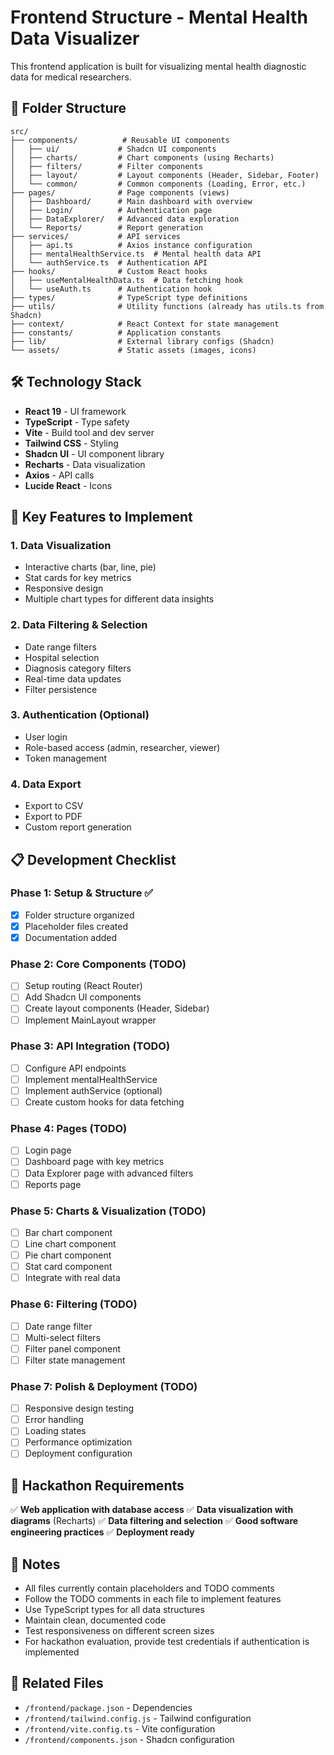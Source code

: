 # Frontend Structure - Mental Health Data Visualizer

This frontend application is built for visualizing mental health diagnostic data for medical researchers.

## 📁 Folder Structure

```
src/
├── components/          # Reusable UI components
│   ├── ui/             # Shadcn UI components
│   ├── charts/         # Chart components (using Recharts)
│   ├── filters/        # Filter components
│   ├── layout/         # Layout components (Header, Sidebar, Footer)
│   └── common/         # Common components (Loading, Error, etc.)
├── pages/              # Page components (views)
│   ├── Dashboard/      # Main dashboard with overview
│   ├── Login/          # Authentication page
│   ├── DataExplorer/   # Advanced data exploration
│   └── Reports/        # Report generation
├── services/           # API services
│   ├── api.ts          # Axios instance configuration
│   ├── mentalHealthService.ts  # Mental health data API
│   └── authService.ts  # Authentication API
├── hooks/              # Custom React hooks
│   ├── useMentalHealthData.ts  # Data fetching hook
│   └── useAuth.ts      # Authentication hook
├── types/              # TypeScript type definitions
├── utils/              # Utility functions (already has utils.ts from Shadcn)
├── context/            # React Context for state management
├── constants/          # Application constants
├── lib/                # External library configs (Shadcn)
└── assets/             # Static assets (images, icons)
```

## 🛠️ Technology Stack

- **React 19** - UI framework
- **TypeScript** - Type safety
- **Vite** - Build tool and dev server
- **Tailwind CSS** - Styling
- **Shadcn UI** - UI component library
- **Recharts** - Data visualization
- **Axios** - API calls
- **Lucide React** - Icons

## 🚀 Key Features to Implement

### 1. Data Visualization
- Interactive charts (bar, line, pie)
- Stat cards for key metrics
- Responsive design
- Multiple chart types for different data insights

### 2. Data Filtering & Selection
- Date range filters
- Hospital selection
- Diagnosis category filters
- Real-time data updates
- Filter persistence

### 3. Authentication (Optional)
- User login
- Role-based access (admin, researcher, viewer)
- Token management

### 4. Data Export
- Export to CSV
- Export to PDF
- Custom report generation

## 📋 Development Checklist

### Phase 1: Setup & Structure ✅
- [x] Folder structure organized
- [x] Placeholder files created
- [x] Documentation added

### Phase 2: Core Components (TODO)
- [ ] Setup routing (React Router)
- [ ] Add Shadcn UI components
- [ ] Create layout components (Header, Sidebar)
- [ ] Implement MainLayout wrapper

### Phase 3: API Integration (TODO)
- [ ] Configure API endpoints
- [ ] Implement mentalHealthService
- [ ] Implement authService (optional)
- [ ] Create custom hooks for data fetching

### Phase 4: Pages (TODO)
- [ ] Login page
- [ ] Dashboard page with key metrics
- [ ] Data Explorer page with advanced filters
- [ ] Reports page

### Phase 5: Charts & Visualization (TODO)
- [ ] Bar chart component
- [ ] Line chart component
- [ ] Pie chart component
- [ ] Stat card component
- [ ] Integrate with real data

### Phase 6: Filtering (TODO)
- [ ] Date range filter
- [ ] Multi-select filters
- [ ] Filter panel component
- [ ] Filter state management

### Phase 7: Polish & Deployment (TODO)
- [ ] Responsive design testing
- [ ] Error handling
- [ ] Loading states
- [ ] Performance optimization
- [ ] Deployment configuration

## 🎯 Hackathon Requirements

✅ **Web application with database access**
✅ **Data visualization with diagrams** (Recharts)
✅ **Data filtering and selection**
✅ **Good software engineering practices**
✅ **Deployment ready**

## 📝 Notes

- All files currently contain placeholders and TODO comments
- Follow the TODO comments in each file to implement features
- Use TypeScript types for all data structures
- Maintain clean, documented code
- Test responsiveness on different screen sizes
- For hackathon evaluation, provide test credentials if authentication is implemented

## 🔗 Related Files

- `/frontend/package.json` - Dependencies
- `/frontend/tailwind.config.js` - Tailwind configuration
- `/frontend/vite.config.ts` - Vite configuration
- `/frontend/components.json` - Shadcn configuration

